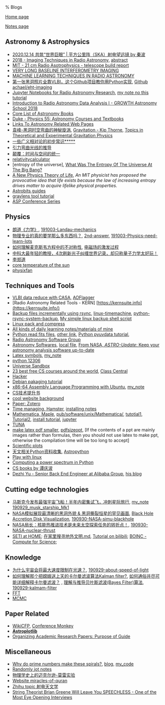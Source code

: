 % Blogs

[Home page](https://rkkuang.github.io/)

[Notes page](https://rkkuang.github.io/notes/)

## Astronomy & Astrophysics

- [2020.12.14 共筑“世界巨眼” | 平方公里阵（SKA）射电望远镜 by 秦波](https://mp.weixin.qq.com/s/Q7uPbhrITOwlva3RnOo-QA)
- [2018 - Imaging Techniques in Radio Astronomy](https://www.iist.ac.in/node/3538), [abstract](local_files/talk_imging_radioastro_2018.txt)
- [MIT - 21 cm Radio Asotrophysics - telescope build report](http://web.mit.edu/8.13/www/JLExperiments/JLExp46.pdf)
- [VERY LONG BASELINE INTERFEROMETRY IMAGING](https://blackholecam.org/research/bhshadow/vlbi/)
- [MACHINE LEARNING TECHNIQUES IN RADIO ASTRONOMY](https://www.icrar.org/study-with-icrar/postgraduate-opportunities/postgraduate-research-projects/mwa-science/machine-learning-techniques-radio-astronomy/)
- [第一张黑洞照片全靠VLBI，这个Github项目教你用Python实现](https://news.hexun.com/2019-04-12/196806016.html), [Github achael/eht-imaging](https://github.com/achael/eht-imaging)
- [Jupyter Notebooks for Radio Astronomy Research](https://www.youtube.com/watch?v=L5TxeCwNV_4&t=940s), [my note no this tutorial](https://github.com/rkkuang/learning_notes/blob/master/astronomy/Jupyter_Notebooks_for_Radio_Astronomy_Research.txt)
- [Introduction to Radio Astronomy Data Analysis I - GROWTH Astronomy School 2018](https://www.youtube.com/watch?v=uCPazA_-rmg)
- [Core List of Astronomy Books](http://ads.harvard.edu/books/clab/)
- [Duke - Physics 55: Astronomy Courses and Textbooks](http://webhome.phy.duke.edu/~hsg/134/courses-and-textbooks.html)
- [Links To Astronomy Related Web Pages](http://umich.edu/~lowbrows/links/)
- [袁峰-黑洞时空弯曲的神秘旋涡](https://b23.tv/av73621184), [Gravitation - Kip Thorne](http://gen.lib.rus.ec/book/index.php?md5=4CA0C023B62E7ABC3D2BC1B4825DFAAD), [Topics in Theoretical and Experimental Gravitation Physics](http://gen.lib.rus.ec/book/index.php?md5=4BECE74DD437525F782B653F1F700A32)
- [一些广义相对论的初步常识*****](https://zhuanlan.zhihu.com/p/29868603)
- [引力弯曲光线的推导](http://www.kepuchina.cn/wiki/science/201904/t20190412_1040282.shtml)
- [颠覆：时间与空间的统一](https://www.coursera.org/lecture/tianwenxue/dian-fu-shi-jian-yu-kong-jian-de-tong-b3VYh)
- [relativitycalculator](http://www.relativitycalculator.com/)
- [entropy of the universe], [What Was The Entropy Of The Universe At The Big Bang?](https://medium.com/starts-with-a-bang/ask-ethan-what-was-the-entropy-of-the-universe-at-the-big-bang-45ce2622ecb7)
- [A New Physics Theory of Life](https://www.quantamagazine.org/a-new-thermodynamics-theory-of-the-origin-of-life-20140122/), *An MIT physicist has proposed the provocative idea that life exists because the law of increasing entropy drives matter to acquire lifelike physical properties.*
- [Astrobits guides](https://astrobites.org/guides/) 
- [gravlens tool tutorial](http://www.physics.rutgers.edu/~keeton/gravlens/2012WS/)
- [ASP Conference Series](https://myasp.astrosociety.org/products/asp-conference-series?x=47&y=13)

## Physics

- [朗道《力学》](https://www.zhihu.com/question/348029701/answer/841692861), [191003-Landau-mechanics](191003-Landau-mechanics.txt)
- [物理专业的真的要学那么多东西吗？](https://www.zhihu.com/question/30129574/answer/804900733?), [2nd-answer](https://www.zhihu.com/question/30129574/answer/192231905), [191003-Physics-need-learn-lots](191003-Physics-need-learn-lots.txt)
- [如何理解麦克斯韦方程中的不对称性](https://zhuanlan.zhihu.com/p/81453538), [电磁场的激发过程](https://zhuanlan.zhihu.com/p/77808968)
- [中科大最年轻的教授，4次刷新光子纠缠世界记录，却只称量子力学太好玩！](https://mp.weixin.qq.com/s?__biz=MjM5MDE3OTk2Ng==&mid=2657461599&idx=1&sn=49e8efbb6df5450bfe8ab8301f128e96&chksm=bdd9b24e8aae3b587417d95f41714b4dbde21ae118742d5cfb0425b26c32f33106f2179ed6d2&mpshare=1&scene=1&srcid=&sharer_sharetime=1569767323619&sharer_shareid=018a77f5729d3c3da89b671a59dbccac#rd)
- [李郑道](https://books.google.com.hk/books?id=jZzDCQAAQBAJ&pg=PT311&lpg=PT311&dq=主序星内部温度分布&source=bl&ots=mROFrBTYG2&sig=ACfU3U17do6GktbbDYvumdro1HeSssrvfg&hl=en&sa=X&ved=2ahUKEwiEl8rw063lAhUZxosBHVbDCSsQ6AEwBnoECAkQAQ#v=onepage&q=主序星内部温度分布&f=false)
- [core temperature of the sun](../local_files/sun_core.txt)
- [physixfan](https://www.physixfan.com/)

## Techniques and Tools

- [VLBI data reduce with CASA](../local_files/casa.html), [AOFlagger](../local_files/aoflagger.html)
- [Radio Astronomy Related Tools - KERN] [https://kernsuite.info](https://kernsuite.info/)
- [Backup files incrementally using rsync](http://einverne.github.io/post/2017/07/rsync-introduction.html), [linux-timemachine](https://github.com/cytopia/linux-timemachine), [python-rsync-system-backup](https://github.com/xolox/python-rsync-system-backup), [My simple linux backup shell script](../local_files/sysbak.sh)
- [Linux pack and compress](../local_files/linux_pack_comp.txt)
- [All kinds of daily learning notes/materials of mine](https://github.com/rkkuang/learning_notes)
- [Python read fits files](https://blog.csdn.net/kdyyh/article/details/72652110), [other link](https://blog.csdn.net/fupotui7870/article/details/82148620), [Python pyuvdata tutorial](https://pyuvdata.readthedocs.io/en/latest/tutorial.html), 
- [Radio Astronomy Software Group](https://github.com/RadioAstronomySoftwareGroup)
- [Astronomy Softwares](https://astrobites.org/guides/guide-to-astrophysical-software/), [local file](../local_files/astrosofts.txt), [From NASA, *ASTRO-Update*: Keep your astronomy analysis software up-to-date](https://heasarc.gsfc.nasa.gov/docs/heasarc/astro-update/)
- [Latex symbols](https://blog.csdn.net/Ying_Xu/article/details/51240291), [my_note](../local_files/latex_notes.txt)
- [python 12306](https://github.com/testerSunshine/12306)
- [Universe Sandbox](http://universesandbox.com/)
- [23 best free CS courses around the world](https://zhuanlan.zhihu.com/p/84599789), [Class Central](https://www.classcentral.com/)
- [Hacker](191004-hacker.txt)
- [Debian pakaging tutorial](https://www.debian.org/doc/manuals/packaging-tutorial/packaging-tutorial.zh_TW.pdf)
- [x86-64 Assembly Language Programming with Ubuntu](http://www.egr.unlv.edu/~ed/x86.html), [my_note](191013_assembly.txt)
- [CS技术提升书](https://github.com/songhuiqing/book)
- [cool website background](https://www.cnblogs.com/ning-blogs/)
- [Paper: Zotero](https://www.zotero.org/)
- [Time managing, Hamster](https://github.com/projecthamster/hamster), [installing notes](../local_files/hamster_install)
- [Mathematica, Maple](https://www.xianjichina.com/news/details_87387.html), [pub/software/unix/Mathematica/](http://ftp.usal.es/pub/software/unix/Mathematica/), [tutotial1](https://wenku.baidu.com/view/a86ff44733687e21af45a925.html?sxts=1575439439610), [Tutorial2](https://www.zhihu.com/question/25039966), [install tutorial](https://tiebamma.github.io/InstallTutorial/), [jupyter](https://mathematica.stackexchange.com/questions/198839/how-to-add-a-front-end-to-the-free-wolfram-engine)
- [TUNA](http://scateu.me/2011/03/01/welcome-tuna.html)
- [make latex pdf smaller](https://tex.stackexchange.com/questions/18987/how-to-make-the-pdfs-produced-by-pdflatex-smaller), [pdfsizeopt](https://github.com/pts/pdfsizeopt), [If the contents of a ppt are mainly images rather than formulas, then you should not use latex to make ppt, otherwise the compilation time will be too long to accept]
- [Scientific plots](https://zhuanlan.zhihu.com/p/82772502)
- [天文相关Python资料收集](https://blog.csdn.net/u013709332/article/details/45768763), [Astropython](http://www.astropython.org/)
- [Play with linux](../local_files/play_with_linux.txt)
- [Computing a power spectrum in Python](https://bertvandenbroucke.netlify.app/2019/05/24/computing-a-power-spectrum-in-python/)
- [CS books by 谭庆波](https://tanqingbo.cn/CSBook001/)
- [Dezhi Yu - Senior Back End Engineer at Alibaba Group](https://github.com/halfrost), [his blog](https://halfrost.com/)

## Cutting edge technologies

- [马斯克今发布最强宇宙飞船！半年内密集试飞，冲刺星际旅行](https://mp.weixin.qq.com/s/_hMZiUbloxGSyUrqq2rkTw), [my_note 190929_musk_starship_Mk1](190929_musk_starship_Mk1.txt)
- [NASA模拟展现最清晰的黑洞外貌 & 黑洞撕裂恒星的罕见画面](https://mp.weixin.qq.com/s/l2U3YkWwa8hNaP5Sl3PMGQ), [Black Hole Accretion Disk Visualization](https://svs.gsfc.nasa.gov/13326), [190930-NASA-simu-blackhole](190930-NASA-simu-blackhole.txt)
- [NASA局长：核能热推进技术是未来太空探索任务的转折点！](https://mbd.baidu.com/newspage/data/landingsuper?context={"nid"%3A"news_10042390126574701774"}&n_type=0&p_from=1), [190930-NASA-nuclear-thrust](190930-NASA-nuclear-thrust.txt)
- [SETI at HOME](https://setiathome.berkeley.edu/); [在家里搜寻地外文明.md](https://github.com/TommyZihao/Zihao-Blog/blob/master/在家里搜寻地外文明.md), [Tutorial on bilibili](https://b23.tv/av33512270); [BOINC - Compute for Science](https://boinc.berkeley.edu/); 

## Knowledge

- [为什么宇宙会将最大速度限制在光速？](https://www.zhihu.com/question/309934940/answer/838518688), [190929-about-speed-of-light](190929-about-speed-of-light.txt)
- [如何理解那个把嫦娥送上天的卡尔曼滤波算法Kalman filter?](https://zhuanlan.zhihu.com/p/77327349), [如何通俗并尽可能详细解释卡尔曼滤波？](https://www.zhihu.com/question/23971601/answer/770830003) , [理解与推导贝叶斯滤波(Bayes Filter)算法](https://zhuanlan.zhihu.com/p/75880143), [190929-kalmam-filter](190929-kalmam-filter.txt)
- [FFT](191122_FFT.txt)
- [MCMC](../local_files/MCMC.txt)

## Paper Related

- [WikiCFP](http://www.wikicfp.com/cfp/), [Conference Monkey](https://conferencemonkey.org/)
- [**Astroplotlib**](http://astroplotlib.stsci.edu/)
- [Organizing Academic Research Papers: Purpose of Guide](https://library.sacredheart.edu/c.php?g=29803&p=185901)

## Miscellaneous

- [Why do prime numbers make these spirals?](https://www.youtube.com/watch?v=EK32jo7i5LQ), [blog](https://math.stackexchange.com/questions/885879/meaning-of-rays-in-polar-plot-of-prime-numbers/885894), [my_code](https://github.com/rkkuang/learning_notes/tree/master/funpython/playwithprime)
- [Randomly jot notes](../local_files/randomnote.txt)
- [物理学史上的迈克尔逊-莫雷实验](https://www.jianshu.com/p/66440a5a3680)
- [Website miracles-of-quran](http://www.miracles-of-quran.com/index.htm)
- [Zhihu topic 射电天文学](https://www.zhihu.com/topic/19775272/)
- [String Theorist Brian Greene Will Leave You SPEECHLESS - One of the Most Eye Opening Interviews](https://www.youtube.com/watch?v=EeKdIUE3NAc)

